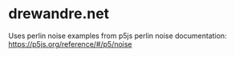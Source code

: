 # drewandre.net

Uses perlin noise examples from p5js perlin noise documentation: https://p5js.org/reference/#/p5/noise
